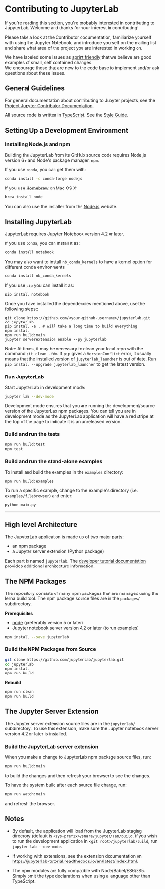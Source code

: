 # Contributing to JupyterLab

If you're reading this section, you're probably interested in contributing to
JupyterLab.  Welcome and thanks for your interest in contributing!

Please take a look at the Contributor documentation, familiarize yourself with
using the Jupyter Notebook, and introduce yourself on the mailing list and share
what area of the project you are interested in working on.

We have labeled some issues as [sprint friendly](https://github.com/jupyterlab/jupyterlab/issues?q=is%3Aopen+is%3Aissue+label%3Asprint-friendly) 
that we believe are good examples of small, self contained changes.  
We encourage those that are new to the code base to implement and/or ask 
questions about these issues.


## General Guidelines

For general documentation about contributing to Jupyter projects, see the
[Project Jupyter Contributor Documentation](https://jupyter.readthedocs.io/en/latest/contributor/content-contributor.html).

All source code is written in [TypeScript](http://www.typescriptlang.org/Handbook). See the [Style Guide](https://github.com/jupyterlab/jupyterlab/wiki/TypeScript-Style-Guide).


## Setting Up a Development Environment

### Installing Node.js and npm

Building the JupyterLab from its GitHub source code requires Node.js version 
6+ and Node's package manager, ``npm``.

If you use ``conda``, you can get them with:

```bash
conda install -c conda-forge nodejs
```

If you use [Homebrew](http://brew.sh/) on Mac OS X:

```bash
brew install node
```

You can also use the installer from the [Node.js](https://nodejs.org) website.


## Installing JupyterLab

JupyterLab requires Jupyter Notebook version 4.2 or later.

If you use ``conda``, you can install it as:

```bash
conda install notebook
```

You may also want to install `nb_conda_kernels` to have a kernel option for different [conda environments](http://conda.pydata.org/docs/using/envs.html)

```bash
conda install nb_conda_kernels
```

If you use `pip` you can install it as:

```bash
pip install notebook
```

Once you have installed the dependencies mentioned above, use the following
steps::

    git clone https://github.com/<your-github-username>/jupyterlab.git
    cd jupyterlab
    pip install -e . # will take a long time to build everything
    npm install
    npm run build:main
    jupyter serverextension enable --py jupyterlab

Note: At times, it may be necessary to clean your local repo with the 
command ``git clean -fdx``.
If `pip` gives a `VersionConflict` error, it usually means that the installed
version of `jupyterlab_launcher` is out of date. Run
`pip install --upgrade jupyterlab_launcher` to get the latest version.

### Run JupyterLab

Start JupyterLab in development mode:

```bash
jupyter lab --dev-mode
```

Development mode ensures that you are running the development/source version of the
JupyterLab npm packages.  You can tell you are in development mode as the JupyterLab
application will have a red stripe at the top of the page to indicate it is an
unreleased version.

### Build and run the tests

```bash
npm run build:test
npm test
```

### Build and run the stand-alone examples

To install and build the examples in the `examples` directory:

```bash
npm run build:examples
```

To run a specific example, change to the example's directory (i.e.
`examples/filebrowser`) and enter:

```bash
python main.py
```

----

## High level Architecture

The JupyterLab application is made up of two major parts:

- an npm package
- a Jupyter server extension (Python package)

Each part is named `jupyterlab`. The [developer tutorial documentation](https://jupyterlab-tutorial.readthedocs.io/en/latest/index.html)
provides additional architecture information.

## The NPM Packages

The repository consists of many npm packages that are managed using the lerna
build tool.  The npm package source files are in the `packages/` subdirectory.

**Prerequisites**
- [node](http://nodejs.org/) (preferably version 5 or later)
- Jupyter notebook server version 4.2 or later (to run examples)

```bash
npm install --save jupyterlab
```

### Build the NPM Packages from Source

```bash
git clone https://github.com/jupyterlab/jupyterlab.git
cd jupyterlab
npm install
npm run build
```

**Rebuild**

```bash
npm run clean
npm run build
```

## The Jupyter Server Extension

The Jupyter server extension source files are in the `jupyterlab/`
subdirectory. To use this extension, make sure the Jupyter notebook server
version 4.2 or later is installed.

### Build the JupyterLab server extension

When you make a change to JupyterLab npm package source files, run:

```bash
npm run build:main
```

to build the changes and then refresh your browser to see the changes.

To have the system build after each source file change, run:

```bash
npm run watch:main
```

and refresh the browser.

## Notes
- By default, the application will load from the JupyterLab staging directory (default is `<sys-prefix>/share/jupyter/lab/build`.  If you wish to run
the development application in `<git root>/jupyterlab/build`, 
run `jupyter lab --dev-mode`.

- If working with extensions, see the extension documentation on
https://jupyterlab-tutorial.readthedocs.io/en/latest/index.html.

- The npm modules are fully compatible with Node/Babel/ES6/ES5. Simply
omit the type declarations when using a language other than TypeScript.

